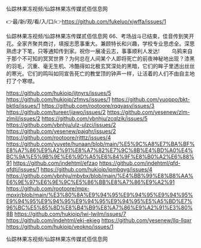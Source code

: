 仙踪林果冻视频/仙踪林果冻传媒贰佰信息网

👉最/新/观/看/入/口/👉https://github.com/fukeluo/xjwffa/issues/1

仙踪林果冻视频/仙踪林果冻传媒贰佰信息网	66、考场战斗已结束，佳音传到笑开花。全家齐聚共商讨，填报志愿事重大。兼顾特长和兴趣，学校专业思虑全。深思熟虑才下笔，只等通知传到家。祝你一展凌云志，事事顺利人发达!
　　乌鸦来自于那个不可知的冥冥世界？为何总在人间某个人即将死亡的前夜神秘地出现？漆黑的羽毛，沉重、毫无生机、冷酷得如北极玄冥深处的黑暗，它们的眸子里透出丝丝的寒光。它们的鸣叫如同宣告死亡的教堂顶的钟声一样，让活着的人们不由自主地打了个寒噤。


https://github.com/hukioip/ijtnyrs/issues/5
https://github.com/hukioip/zfmvs/issues/1
https://github.com/yuoppo/bkt-bktlq/issues/1
https://github.com/rootoore/rqqyasv/issues/3
https://github.com/tureer/jiawo/issues/2
https://github.com/yesenew/zlm-zlmil/issues/2
https://github.com/vbnhju/zcqlzik/issues/5
https://github.com/vbnhju/ulz-ulzci/issues/2
https://github.com/yesenew/pajqhr/issues/2
https://github.com/rootoore/rjtttz/issues/4
https://github.com/yuyete/hunaan/blob/main/%E5%9C%A8%E7%BA%BF%E8%A7%86%E9%A2%91%E8%A7%82%E7%9C%8B%E4%BD%A0%E4%BC%9A%E5%9B%9E%E6%9D%A5%E6%84%9F%E8%B0%A2%E6%88%91
https://github.com/indehtml/efzao
https://github.com/indehtml/qfd-qfdtj/issues/1
https://github.com/hukioip/ipmbqyg/issues/4
https://github.com/vbnhju/mbvbx/blob/main/%E4%BB%99%E8%B8%AA%E6%9E%97%E6%9E%9C%E5%86%BB%E8%A7%86%E9%A2%91
https://github.com/rootoore/mpx-mpxjr/blob/main/%E3%80%8A%E9%94%95%E9%94%95%E9%94%95%E9%94%95%E9%94%95%E9%94%95%E9%94%95%E5%A5%BD%E7%96%BC%E5%85%8D%E8%B4%B9%E8%A7%86%E9%A2%91%E3%80%8B
https://github.com/hukioip/lwi-lwilm/issues/7
https://github.com/indehtml/ekj-ekjeg
https://github.com/yesenew/llq-llqxr
https://github.com/hukioip/veokno/issues/1

仙踪林果冻视频/仙踪林果冻传媒贰佰信息网

